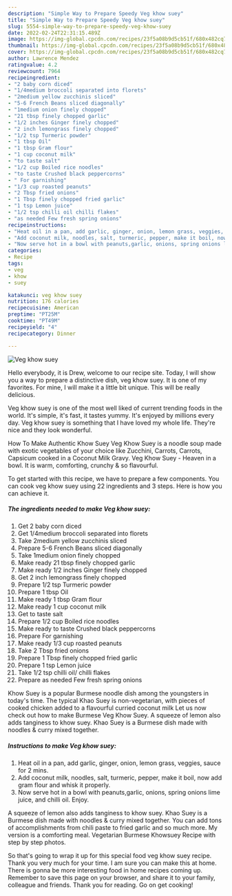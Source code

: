 ```yaml
---
description: "Simple Way to Prepare Speedy Veg khow suey"
title: "Simple Way to Prepare Speedy Veg khow suey"
slug: 5554-simple-way-to-prepare-speedy-veg-khow-suey
date: 2022-02-24T22:31:15.489Z
image: https://img-global.cpcdn.com/recipes/23f5a08b9d5cb51f/680x482cq70/veg-khow-suey-recipe-main-photo.jpg
thumbnail: https://img-global.cpcdn.com/recipes/23f5a08b9d5cb51f/680x482cq70/veg-khow-suey-recipe-main-photo.jpg
cover: https://img-global.cpcdn.com/recipes/23f5a08b9d5cb51f/680x482cq70/veg-khow-suey-recipe-main-photo.jpg
author: Lawrence Mendez
ratingvalue: 4.2
reviewcount: 7964
recipeingredient:
- "2 baby corn diced"
- "1/4medium broccoli separated into florets"
- "2medium yellow zucchinis sliced"
- "5-6 French Beans sliced diagonally"
- "1medium onion finely chopped"
- "21 tbsp finely chopped garlic"
- "1/2 inches Ginger finely chopped"
- "2 inch lemongrass finely chopped"
- "1/2 tsp Turmeric powder"
- "1 tbsp Oil"
- "1 tbsp Gram flour"
- "1 cup coconut milk"
- "to taste salt"
- "1/2 cup Boiled rice noodles"
- "to taste Crushed black peppercorns"
- " For garnishing"
- "1/3 cup roasted peanuts"
- "2 Tbsp fried onions"
- "1 Tbsp finely chopped fried garlic"
- "1 tsp Lemon juice"
- "1/2 tsp chilli oil chilli flakes"
- "as needed Few fresh spring onions"
recipeinstructions:
- "Heat oil in a pan, add garlic, ginger, onion, lemon grass, veggies, sauce for 2 mins."
- "Add coconut milk, noodles, salt, turmeric, pepper, make it boil, now add gram flour and whisk it properly."
- "Now serve hot in a bowl with peanuts,garlic, onions, spring onions lime juice, and chilli oil. Enjoy."
categories:
- Recipe
tags:
- veg
- khow
- suey

katakunci: veg khow suey 
nutrition: 176 calories
recipecuisine: American
preptime: "PT25M"
cooktime: "PT49M"
recipeyield: "4"
recipecategory: Dinner

---
```



![Veg khow suey](https://img-global.cpcdn.com/recipes/23f5a08b9d5cb51f/680x482cq70/veg-khow-suey-recipe-main-photo.jpg)

Hello everybody, it is Drew, welcome to our recipe site. Today, I will show you a way to prepare a distinctive dish, veg khow suey. It is one of my favorites. For mine, I will make it a little bit unique. This will be really delicious.

Veg khow suey is one of the most well liked of current trending foods in the world. It's simple, it's fast, it tastes yummy. It's enjoyed by millions every day. Veg khow suey is something that I have loved my whole life. They're nice and they look wonderful.

How To Make Authentic Khow Suey Veg Khow Suey is a noodle soup made with exotic vegetables of your choice like Zucchini, Carrots, Carrots, Capsicum cooked in a Coconut Milk Gravy. Veg Khow Suey - Heaven in a bowl. It is warm, comforting, crunchy &amp; so flavourful.


To get started with this recipe, we have to prepare a few components. You can cook veg khow suey using 22 ingredients and 3 steps. Here is how you can achieve it.

<!--inarticleads1-->

##### The ingredients needed to make Veg khow suey:

1. Get 2 baby corn diced
1. Get 1/4medium broccoli separated into florets
1. Take 2medium yellow zucchinis sliced
1. Prepare 5-6 French Beans sliced diagonally
1. Take 1medium onion finely chopped
1. Make ready 21 tbsp finely chopped garlic
1. Make ready 1/2 inches Ginger finely chopped
1. Get 2 inch lemongrass finely chopped
1. Prepare 1/2 tsp Turmeric powder
1. Prepare 1 tbsp Oil
1. Make ready 1 tbsp Gram flour
1. Make ready 1 cup coconut milk
1. Get to taste salt
1. Prepare 1/2 cup Boiled rice noodles
1. Make ready to taste Crushed black peppercorns
1. Prepare  For garnishing
1. Make ready 1/3 cup roasted peanuts
1. Take 2 Tbsp fried onions
1. Prepare 1 Tbsp finely chopped fried garlic
1. Prepare 1 tsp Lemon juice
1. Take 1/2 tsp chilli oil/ chilli flakes
1. Prepare as needed Few fresh spring onions


Khow Suey is a popular Burmese noodle dish among the youngsters in today&#39;s time. The typical Khao Suey is non-vegetarian, with pieces of cooked chicken added to a flavourful curried coconut milk Let us now check out how to make Burmese Veg Khow Suey. A squeeze of lemon also adds tanginess to khow suey. Khao Suey is a Burmese dish made with noodles &amp; curry mixed together. 

<!--inarticleads2-->

##### Instructions to make Veg khow suey:

1. Heat oil in a pan, add garlic, ginger, onion, lemon grass, veggies, sauce for 2 mins.
1. Add coconut milk, noodles, salt, turmeric, pepper, make it boil, now add gram flour and whisk it properly.
1. Now serve hot in a bowl with peanuts,garlic, onions, spring onions lime juice, and chilli oil. Enjoy.


A squeeze of lemon also adds tanginess to khow suey. Khao Suey is a Burmese dish made with noodles &amp; curry mixed together. You can add tons of accomplishments from chili paste to fried garlic and so much more. My version is a comforting meal. Vegetarian Burmese Khowsuey Recipe with step by step photos. 

So that's going to wrap it up for this special food veg khow suey recipe. Thank you very much for your time. I am sure you can make this at home. There is gonna be more interesting food in home recipes coming up. Remember to save this page on your browser, and share it to your family, colleague and friends. Thank you for reading. Go on get cooking!
